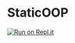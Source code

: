 # StaticOOP

[![Run on Repl.it](https://repl.it/badge/github/ducyen/StaticOOP)](https://repl.it/github/ducyen/StaticOOP)
